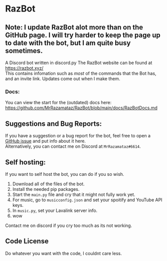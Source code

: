 # RazBot  

## Note: I update RazBot alot more than on the GitHub page. I will try harder to keep the page up to date with the bot, but I am quite busy sometimes.  

A Discord bot written in discord.py
The RazBot website can be found at https://razbot.xyz/  
This contains infomation such as *most* of the commands that the Bot has, and an invite link.
Updates come out when I make them.


### Docs:
You can view the start for the (outdated) docs here: https://github.com/MrRazamataz/RazBot/blob/main/docs/RazBotDocs.md


## Suggestions and Bug Reports:  
If you have a suggestion or a bug report for the bot, feel free to open a [GitHub issue](https://github.com/MrRazamataz/RazBot/issues) and put info about it here.  
Alternatively, you can contact me on Discord at `MrRazamataz#6614`.

## Self hosting:  

If you want to self host the bot, you can do if you so wish.
1. Download all of the files of the bot.
2. Install the needed pip packages.
3. Start the `main.py` file and cry that it might not fully work yet.
4. For music, go to `musicconfig.json` and set your spoitify and YouTube API keys.
5. In `music.py`, set your Lavalink server info.
6. wow  

Contact me on discord if you cry too much as its not working.

## Code License  
Do whatever you want with the code, I couldnt care less.
